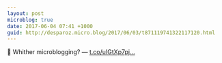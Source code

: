 ```yaml
---
layout: post
microblog: true
date: 2017-06-04 07:41 +1000
guid: http://desparoz.micro.blog/2017/06/03/t871119741322117120.html
---
```

🔗 Whither microblogging? — [t.co/uIGtXp7pj...](https://t.co/uIGtXp7pjU)
